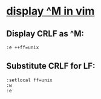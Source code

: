 # [display ^M in vim](http://stackoverflow.com/questions/3852868/how-to-make-vim-show-m-and-substitute-it)


## Display CRLF as ^M:
```
:e ++ff=unix
```
## Substitute CRLF for LF:
```
:setlocal ff=unix
:w
:e
```

